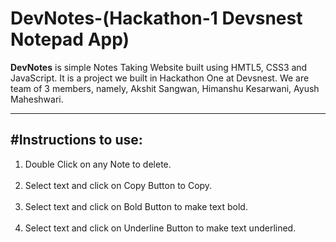 # DevNotes-(Hackathon-1 Devsnest Notepad App)

<b>DevNotes</b> is simple Notes Taking Website built using HMTL5, CSS3 and JavaScript. It is a project we built in Hackathon One at Devsnest. We are team of 3 members, namely, Akshit Sangwan, Himanshu Kesarwani, Ayush Maheshwari.
<hr>
  
<h2>#Instructions to use:</h2>

<ol>
  <li>Double Click on any Note to delete.</li>
  <br>
  <li>Select text and click on Copy Button to Copy.</li>
  <br>
  <li>Select text and click on Bold Button to make text bold.</li>
  <br>
  <li>Select text and click on Underline Button to make text underlined.</li>
  <br>
</ol>
